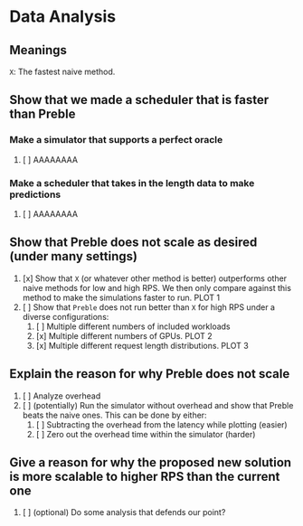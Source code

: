 # Data Analysis

## Meanings

`X`: The fastest naive method.

## Show that we made a scheduler that is faster than Preble

### Make a simulator that supports a perfect oracle

1. [ ] AAAAAAAA

### Make a scheduler that takes in the length data to make predictions

1. [ ] AAAAAAAA

## Show that Preble does not scale as desired (under many settings)

1. [x] Show that `X` (or whatever other method is better) outperforms other naive methods for low and high RPS. We then only compare against this method to make the simulations faster to run. PLOT 1
1. [ ] Show that `Preble` does not run better than `X` for high RPS under a diverse configurations:
   1. [ ] Multiple different numbers of included workloads
   1. [x] Multiple different numbers of GPUs. PLOT 2
   1. [x] Multiple different request length distributions. PLOT 3

## Explain the reason for why Preble does not scale

1. [ ] Analyze overhead
1. [ ] (potentially) Run the simulator without overhead and show that Preble beats the naive ones. This can be done by either:
   1. [ ] Subtracting the overhead from the latency while plotting (easier)
   1. [ ] Zero out the overhead time within the simulator (harder)

## Give a reason for why the proposed new solution is more scalable to higher RPS than the current one

1. [ ] (optional) Do some analysis that defends our point?
